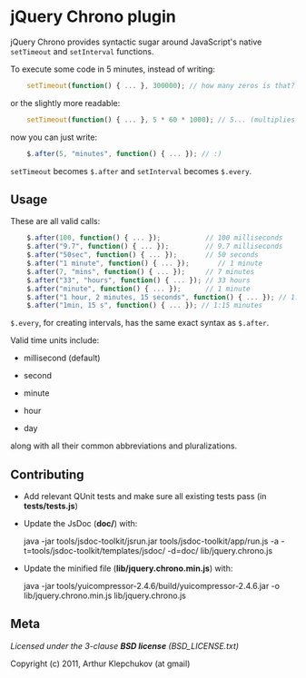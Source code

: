 jQuery Chrono plugin
====================

jQuery Chrono provides syntactic sugar around JavaScript's native 
`setTimeout` and `setInterval` functions.

To execute some code in 5 minutes, instead of writing:

```js
    setTimeout(function() { ... }, 300000); // how many zeros is that?
```

or the slightly more readable:

```js
    setTimeout(function() { ... }, 5 * 60 * 1000); // 5... (multiplies in head) min
```

now you can just write:

```js
    $.after(5, "minutes", function() { ... }); // :)
````

`setTimeout` becomes `$.after` and `setInterval` becomes `$.every`.

Usage
-----

These are all valid calls:

```js
    $.after(100, function() { ... });           // 100 milliseconds
    $.after("9.7", function() { ... });         // 9.7 milliseconds
    $.after("50sec", function() { ... });       // 50 seconds
    $.after("1 minute", function() { ... });       // 1 minute
    $.after(7, "mins", function() { ... });     // 7 minutes
    $.after("33", "hours", function() { ... }); // 33 hours
    $.after("minute", function() { ... });      // 1 minute
    $.after("1 hour, 2 minutes, 15 seconds", function() { ... }); // 1:02:15 hours
    $.after("1min, 15 s", function() { ... }); // 1:15 minutes
```

`$.every`, for creating intervals, has the same exact syntax as `$.after`.

Valid time units include:  

* millisecond (default)

* second 

* minute 

* hour

* day

along with all their common abbreviations and pluralizations.

Contributing
------------

* Add relevant QUnit tests and make sure all existing tests pass (in __tests/tests.js__)

* Update the JsDoc (__doc/__) with:

  java -jar tools/jsdoc-toolkit/jsrun.jar tools/jsdoc-toolkit/app/run.js -a -t=tools/jsdoc-toolkit/templates/jsdoc/ -d=doc/ lib/jquery.chrono.js

* Update the minified file (__lib/jquery.chrono.min.js__) with:

  java -jar tools/yuicompressor-2.4.6/build/yuicompressor-2.4.6.jar -o lib/jquery.chrono.min.js lib/jquery.chrono.js

Meta
----

_Licensed under the 3-clause **BSD license** (BSD_LICENSE.txt)_

Copyright (c) 2011, Arthur Klepchukov (at gmail)
